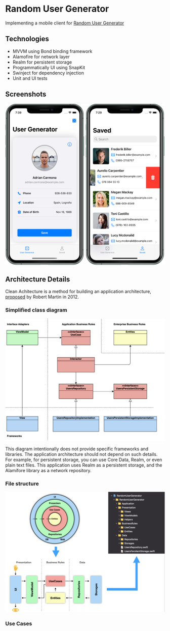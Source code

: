 # Random User Generator
Implementing a mobile client for [Random User Generator](https://randomuser.me/)

## Technologies
- MVVM using Bond binding framework
- Alamofire for network layer
- Realm for persistent storage
- Programmatically UI using SnapKit
- Swinject for dependency injection
- Unit and UI tests

## Screenshots
<p align="center">
  <img src = "https://github.com/MalyshevMaksim/RandomUserGenerator-MVVM-CleanArchitecture/blob/main/Images/UserGenerated.png" width="250"/>
  <img src = "https://github.com/MalyshevMaksim/RandomUserGenerator-MVVM-CleanArchitecture/blob/main/Images/Saved.png" width="250"/>
</p>

## Architecture Details
Clean Achitecture is a method for building an application architecture, [proposed](https://blog.cleancoder.com/uncle-bob/2012/08/13/the-clean-architecture.html) by Robert Martin in 2012.

### Simplified class diagram
![Alt text](Images/Simplified.png?raw=true "Simplified class diagram")

This diagram intentionally does not provide specific frameworks and libraries. The application architecture should not depend on such details. For example, for persistent storage, you can use Core Data, Realm, or even plain text files. This application uses Realm as a persistent storage, and the Alamifore library as a network repository.

### File structure
![Alt text](Images/FileStructure.png?raw=true "File structure")

### Use Cases
